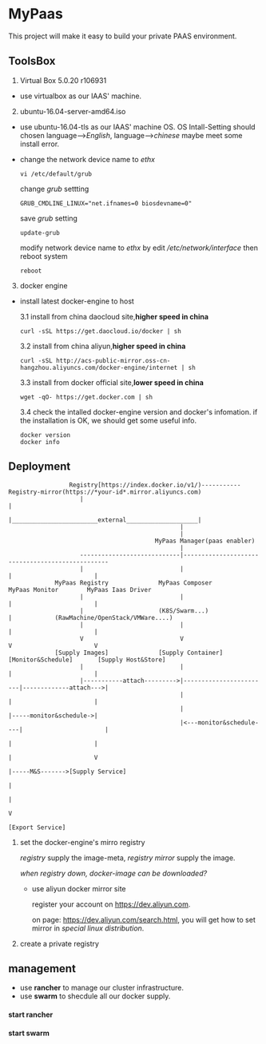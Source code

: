 MyPaas
======
This project will make it easy to build your private PAAS environment.

## ToolsBox
1. Virtual Box 5.0.20 r106931

  * use virtualbox as our IAAS' machine.

2. ubuntu-16.04-server-amd64.iso

  * use ubuntu-16.04-tls as our IAAS' machine OS. OS Intall-Setting should chosen language-->*English*, language-->*chinese* maybe meet some install error.
  
  * change the network device name to *ethx*
  
    ```
    vi /etc/default/grub
    ```
    change *grub* settting
    ```
    GRUB_CMDLINE_LINUX="net.ifnames=0 biosdevname=0"
    ```
    save *grub* setting
    ```
    update-grub
    ```
    modify network device name to *ethx* by edit */etc/network/interface*
    then reboot system
    ```
    reboot
    ```

3. docker engine

  * install latest docker-engine to host
  
    3.1 install from china daocloud site,**higher speed in china**
    ```
    curl -sSL https://get.daocloud.io/docker | sh
    ```

    3.2 install from china aliyun,**higher speed in china**
    ```
    curl -sSL http://acs-public-mirror.oss-cn-hangzhou.aliyuncs.com/docker-engine/internet | sh
    ```

    3.3 install from docker official site,**lower speed in china**
    ```
    wget -qO- https://get.docker.com | sh
    ```

    3.4 check the intalled docker-engine version and docker's infomation. if the installation is OK, we should get some useful info.
    ```
    docker version
    docker info
    ```

## Deployment

                     Registry[https://index.docker.io/v1/)-----------Registry-mirror(https://*your-id*.mirror.aliyuncs.com)
                        |                                                    |
                        |________________________external____________________|
                                                    |
                                                    |
                                             MyPaas Manager(paas enabler)
                                                    |
                        ----------------------------|-------------------------------------------------
                        |                           |                        |                       |
                 MyPaas Registry              MyPaas Composer            MyPaas Monitor        MyPaas Iaas Driver
                        |                           |                        |                       |
                        |                     (K8S/Swarm...)                 |            (RawMachine/OpenStack/VMWare....)
                        |                           |                        |                       |     
                        V                           V                        V                       V
                 [Supply Images]              [Supply Container]       [Monitor&Schedule]       [Supply Host&Store]
                        |                           |                        |                       |
                        |-----------attach--------->|------------------------|-------------attach--->|
                                                    |                        |                       |
                                                    |                        |-----monitor&schedule->|
                                                    |<---monitor&schedule----|                       |
                                                                             |                       |
                                                                             |                       V 
                                                                             |-----M&S------->[Supply Service]
                                                                             |
                                                                             |
                                                                             V
                                                                      [Export Service]
                        





1. set the docker-engine's mirro registry

    *registry* supply the image-meta, *registry mirror* supply the image.

    *when registry down, docker-image can be downloaded?*
    
    * use aliyun docker mirror site

        register your account on https://dev.aliyun.com.

        on page: https://dev.aliyun.com/search.html, you will get how to set mirror in *special linux distribution*.

2. create a private registry

## management

* use **rancher** to manage our cluster infrastructure. 
* use **swarm** to shecdule all our docker supply.

#### start rancher

#### start swarm

    
    